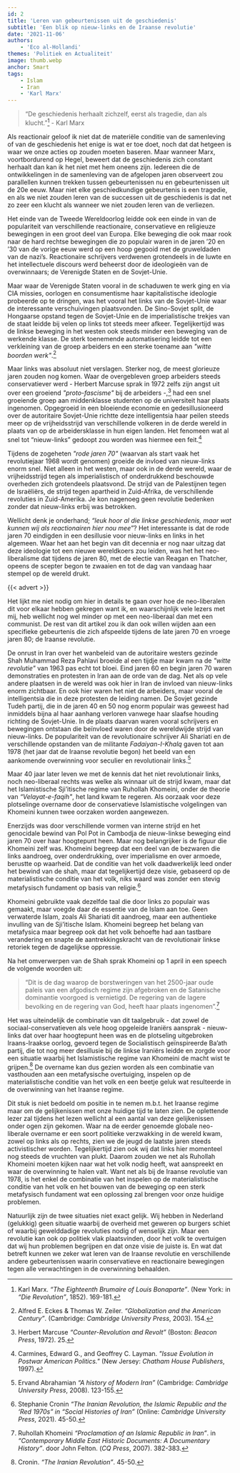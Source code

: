 ```yaml
---
id: 2
title: 'Leren van gebeurtenissen uit de geschiedenis'
subtitle: 'Een blik op nieuw-links en de Iraanse revolutie'
date: '2021-11-06'
authors:
    - 'Eco al-Hollandi'
themes: 'Politiek en Actualiteit'
image: thumb.webp
anchor: Smart
tags:
    - Islam
    - Iran
    - 'Karl Marx'
---
```


>“De geschiedenis herhaalt zichzelf, eerst als tragedie, dan als klucht.”[^1] - Karl Marx

Als reactionair geloof ik niet dat de materiële conditie van de samenleving of van de geschiedenis het enige is wat er toe doet, noch dat dat hetgeen is waar we onze acties op zouden moeten baseren. Maar wanneer Marx, voortbordurend op Hegel, beweert dat de geschiedenis zich constant herhaalt dan kan ik het niet met hem oneens zijn. Iedereen die de ontwikkelingen in de samenleving van de afgelopen jaren observeert zou parallellen kunnen trekken tussen gebeurtenissen nu en gebeurtenissen uit de 20e eeuw. Maar niet elke geschiedkundige gebeurtenis is een tragedie, en als we niet zouden leren van de successen uit de geschiedenis is dat net zo zeer een klucht als wanneer we niet zouden leren van de verliezen.

Het einde van de Tweede Wereldoorlog leidde ook een einde in van de populariteit van verschillende reactionaire, conservatieve en religieuze bewegingen in een groot deel van Europa. Elke beweging die ook maar rook naar de hard rechtse bewegingen die zo populair waren in de jaren ’20 en ’30 van de vorige eeuw werd op een hoop gegooid met de gruweldaden van de nazi’s. Reactionaire schrijvers verdwenen grotendeels in de luwte en het intellectuele discours werd beheerst door de ideologieën van de overwinnaars; de Verenigde Staten en de Sovjet-Unie.

Maar waar de Verenigde Staten vooral in de schaduwen te werk ging en via CIA missies, oorlogen en consumentisme haar kapitalistische ideologie probeerde op te dringen, was het vooral het links van de Sovjet-Unie waar de interessante verschuivingen plaatsvonden. De Sino-Sovjet split, de Hongaarse opstand tegen de Sovjet-Unie en de imperialistische trekjes van de staat leidde bij velen op links tot steeds meer afkeer. Tegelijkertijd was de linkse beweging in het westen ook steeds minder een beweging van de werkende klasse. De sterk toenemende automatisering leidde tot een verkleining van de groep arbeiders en een sterke toename aan _"witte boorden werk"_.[^2]

Maar links was absoluut niet verslagen. Sterker nog, de meest glorieuze jaren zouden nog komen. Waar de overgebleven groep arbeiders steeds conservatiever werd - Herbert Marcuse sprak in 1972 zelfs zijn angst uit over een groeiend _"proto-fascisme"_ bij de arbeiders -,[^3] had een snel groeiende groep aan middenklasse studenten op de universiteit haar plaats ingenomen. Opgegroeid in een bloeiende economie en gedesillusioneerd over de autoritaire Sovjet-Unie richtte deze intelligentsia haar peilen steeds meer op de vrijheidsstrijd van verschillende volkeren in de derde wereld in plaats van op de arbeidersklasse in hun eigen landen. Het fenomeen wat al snel tot “nieuw-links” gedoopt zou worden was hiermee een feit.[^4]

Tijdens de zogeheten _"rode jaren 70"_ (waarvan als start vaak het revolutiejaar 1968 wordt genomen) groeide de invloed van nieuw-links enorm snel. Niet alleen in het westen, maar ook in de derde wereld, waar de vrijheidsstrijd tegen als imperialistisch of onderdrukkend beschouwde overheden zich grotendeels plaatsvond. De strijd van de Palestijnen tegen de Israëliërs, de strijd tegen apartheid in Zuid-Afrika, de verschillende revoluties in Zuid-Amerika. Je kon nagenoeg geen revolutie bedenken zonder dat nieuw-links erbij was betrokken.

Wellicht denk je onderhand; _“leuk hoor al die linkse geschiedenis, maar wat kunnen wij als reactionairen hier nou mee”_? Het interessante is dat de rode jaren 70 eindigden in een desillusie voor nieuw-links en links in het algemeen. Waar het aan het begin van dit decennia er nog naar uitzag dat deze ideologie tot een nieuwe wereldkoers zou leiden, was het het neo-liberalisme dat tijdens de jaren 80, met de electie van Reagan en Thatcher, opeens de scepter begon te zwaaien en tot de dag van vandaag haar stempel op de wereld drukt.

{{< advert >}}

Het lijkt me niet nodig om hier in details te gaan over hoe de neo-liberalen dit voor elkaar hebben gekregen want ik, en waarschijnlijk vele lezers met mij, heb wellicht nog wel minder op met een neo-liberaal dan met een communist. De rest van dit artikel zou ik dan ook willen wijden aan een specifieke gebeurtenis die zich afspeelde tijdens de late jaren 70 en vroege jaren 80; de Iraanse revolutie.

De onrust in Iran over het wanbeleid van de autoritaire westers gezinde Shah Muhammad Reza Pahlavi broeide al een tijdje maar kwam na de _"witte revolutie"_ van 1963 pas echt tot bloei. Eind jaren 60 en begin jaren 70 waren demonstraties en protesten in Iran aan de orde van de dag. Net als op vele andere plaatsen in de wereld was ook hier in Iran de invloed van nieuw-links enorm zichtbaar. En ook hier waren het niet de arbeiders, maar vooral de intelligentsia die in deze protesten de leiding namen. De Sovjet gezinde Tudeh partij, die in de jaren 40 en 50 nog enorm populair was geweest had inmiddels bijna al haar aanhang verloren vanwege haar slaafse houding richting de Sovjet-Unie. In de plaats daarvan waren vooral schrijvers en bewegingen ontstaan die beïnvloed waren door de wereldwijde strijd van nieuw-links. De populariteit van de revolutionaire schrijver Ali Shariati en de verschillende opstanden van de militante _Fadaiyan-I-Khalq_ gaven tot aan 1978 (het jaar dat de Iraanse revolutie begon) het beeld van een aankomende overwinning voor seculier en revolutionair links.[^5]

Maar 40 jaar later leven we met de kennis dat het niet revolutionair links, noch neo-liberaal rechts was welke als winnaar uit de strijd kwam, maar dat het Islamistische Sji’itische regime van Ruhollah Khomeini, onder de theorie van _“Velayat-e-faqih"_, het land kwam te regeren. Als oorzaak voor deze plotselinge overname door de conservatieve Islamistische volgelingen van Khomeini kunnen twee oorzaken worden aangewezen.

Enerzijds was door verschillende vormen van interne strijd en het genocidale bewind van Pol Pot in Cambodja de nieuw-linkse beweging eind jaren 70 over haar hoogtepunt heen. Maar nog belangrijker is de figuur die Khomeini zelf was. Khomeini begreep dat een deel van de bezwaren die links aandroeg, over onderdrukking, over imperialisme en over armoede, berustte op waarheid. Dat de conditie van het volk daadwerkelijk leed onder het bewind van de shah, maar dat tegelijkertijd deze visie, gebaseerd op de materialistische conditie van het volk, niks waard was zonder een stevig metafysisch fundament op basis van religie.[^6]

Khomeini gebruikte vaak dezelfde taal die door links zo populair was gemaakt, maar voegde daar de essentie van de Islam aan toe. Geen verwaterde Islam, zoals Ali Shariati dit aandroeg, maar een authentieke invulling van de Sji’itische Islam. Khomeini begreep het belang van metafysica maar begreep ook dat het volk behoefte had aan tastbare verandering en snapte de aantrekkingskracht van de revolutionair linkse retoriek tegen de dagelijkse oppressie.

Na het omverwerpen van de Shah sprak Khomeini op 1 april in een speech de volgende woorden uit:

>“Dit is de dag waarop de borstweringen van het 2500-jaar oude paleis van een afgodisch regime zijn afgebroken en de Satanische dominantie voorgoed is vernietigd. De regering van de lagere bevolking en de regering van God, heeft haar plaats ingenomen”.[^7]

Het was uiteindelijk de combinatie van dit taalgebruik - dat zowel de sociaal-conservatieven als vele hoog opgeleide Iraniërs aansprak - nieuw-links dat over haar hoogtepunt heen was en de plotseling uitgebroken Iraans-Iraakse oorlog, gevoerd tegen de Socialistisch geïnspireerde Ba’ath partij, die tot nog meer desillusie bij de linkse Iraniërs leidde en zorgde voor een situatie waarbij het Islamistische regime van Khomeini de macht wist te grijpen.[^8] De overname kan dus gezien worden als een combinatie van vasthouden aan een metafysische overtuiging, inspelen op de materialistische conditie van het volk en een beetje geluk wat resulteerde in de overwinning van het Iraanse regime.

Dit stuk is niet bedoeld om positie in te nemen m.b.t. het Iraanse regime maar om de gelijkenissen met onze huidige tijd te laten zien. De oplettende lezer zal tijdens het lezen wellicht al een aantal van deze gelijkenissen onder ogen zijn gekomen. Waar na de eerder genoemde globale neo-liberale overname er een soort politieke verzwakking in de wereld kwam, zowel op links als op rechts, zien we de jeugd de laatste jaren steeds activistischer worden. Tegelijkertijd zien ook wij dat links hier momenteel nog steeds de vruchten van plukt. Daarom zouden we net als Ruhollah Khomeini moeten kijken naar wat het volk nodig heeft, wat aanspreekt en waar de overwinning te halen valt. Want net als bij de Iraanse revolutie van 1978, is het enkel de combinatie van het inspelen op de materialistische conditie van het volk en het bouwen van de beweging op een sterk metafysisch fundament wat een oplossing zal brengen voor onze huidige problemen.

Natuurlijk zijn de twee situaties niet exact gelijk. Wij hebben in Nederland (gelukkig) geen situatie waarbij de overheid met geweren op burgers schiet of waarbij gewelddadige revoluties nodig of wenselijk zijn. Maar een revolutie kan ook op politiek vlak plaatsvinden, door het volk te overtuigen dat wij hun problemen begrijpen en dat onze visie de juiste is. En wat dat betreft kunnen we zeker wat leren van de Iraanse revolutie en verschillende andere gebeurtenissen waarin conservatieve en reactionaire bewegingen tegen alle verwachtingen in de overwinning behaalden. 


[^1]: Karl Marx. _“The Eighteenth Brumaire of Louis Bonaparte”_. (New York: in _“Die Revolution”_, 1852). 169-181.
[^2]: Alfred E. Eckes & Thomas W. Zeiler. _“Globalization and the American Century”_. (Cambridge: _Cambridge University Press_, 2003). 154.
[^3]: Herbert Marcuse _“Counter-Revolution and Revolt”_ (Boston: _Beacon Press_, 1972). 25.
[^4]: Carmines, Edward G., and Geoffrey C. Layman. _"Issue Evolution in Postwar American Politics."_ (New Jersey: _Chatham House Publishers_, 1997).
[^5]: Ervand Abrahamian _“A history of Modern Iran”_ (Cambridge: _Cambridge University Press_, 2008). 123-155.
[^6]: Stephanie Cronin _“The Iranian Revolution, the Islamic Republic and the ‘Red 1970s” in “Social Histories of Iran”_ (Online: _Cambridge University Press_, 2021). 45-50.
[^7]: Ruhollah Khomeini _“Proclamation of an Islamic Republic in Iran”_. in _“Contemporary Middle East Historic Documents: A Documentary History”_. door John Felton. (_CQ Press_, 2007). 382-383.
[^8]: Cronin. _“The Iranian Revolution”_. 45-50.
